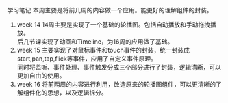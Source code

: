 学习笔记
本周主要是将前几周的内容做一个应用。能更好的理解组件的封装。   
1. week 14
14周主要是实现了一个基础的轮播图。包括自动播放和手动拖拽播放。   
后几节课实现了动画和Timeline，为16周的应用做了基础。   
2. week 15
主要实现了对鼠标事件和touch事件的封装，统一封装成 start,pan,tap,flick等事件，应用了自定义事件原理。    
同时将监听、事件处理、事件触发分成三个部分进行了封装，逻辑清晰，可以更加自由的使用。  
3. week 16
将前两周的内容进行利用，改造原来的轮播图组件，可以更清晰的了解组件化的思想，以及逻辑拆分。   
